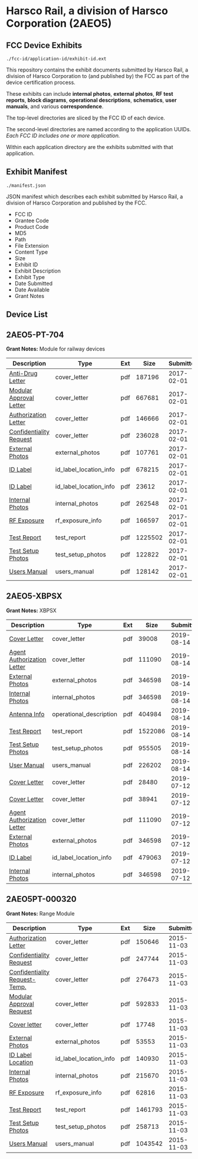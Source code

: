 # Harsco Rail, a division of Harsco Corporation (2AEO5)
## FCC Device Exhibits

```
./fcc-id/application-id/exhibit-id.ext
```

This repository contains the exhibit documents submitted by Harsco Rail, a division of Harsco Corporation to (and published by) the FCC as part of the device certification process.

These exhibits can include **internal photos**, **external photos**, **RF test reports**, **block diagrams**, **operational descriptions**, **schematics**, **user manuals**, and various **correspondence**.

The top-level directories are sliced by the FCC ID of each device.

The second-level directories are named according to the application UUIDs. *Each FCC ID includes one or more application.*

Within each application directory are the exhibits submitted with that application. 

## Exhibit Manifest

```
./manifest.json
```

JSON manifest which describes each exhibit submitted by Harsco Rail, a division of Harsco Corporation and published by the FCC.

- FCC ID
- Grantee Code
- Product Code
- MD5
- Path
- File Extension
- Content Type
- Size
- Exhibit ID
- Exhibit Description
- Exhibit Type
- Date Submitted
- Date Available
- Grant Notes

## Device List
## 2AEO5-PT-704
**Grant Notes:** Module for railway devices

| Description | Type | Ext | Size | Submitted | Available |
| ----------- | ---- | --- | ---- | --------- | --------- |
| [Anti-Drug Letter](2AEO5-PT-704/5ffd4fc160bc4930cf7a6db4f9339117/3274641.pdf) | cover_letter | pdf | 187196 | 2017-02-01 | 2017-03-01 |
| [Modular Approval Letter](2AEO5-PT-704/5ffd4fc160bc4930cf7a6db4f9339117/3274644.pdf) | cover_letter | pdf | 667681 | 2017-02-01 | 2017-03-01 |
| [Authorization Letter](2AEO5-PT-704/5ffd4fc160bc4930cf7a6db4f9339117/3274642.pdf) | cover_letter | pdf | 146666 | 2017-02-01 | 2017-03-01 |
| [Confidentiality Request](2AEO5-PT-704/5ffd4fc160bc4930cf7a6db4f9339117/3274643.pdf) | cover_letter | pdf | 236028 | 2017-02-01 | 2017-03-01 |
| [External Photos](2AEO5-PT-704/5ffd4fc160bc4930cf7a6db4f9339117/3274652.pdf) | external_photos | pdf | 107761 | 2017-02-01 | 2017-03-01 |
| [ID Label](2AEO5-PT-704/5ffd4fc160bc4930cf7a6db4f9339117/3274645.pdf) | id_label_location_info | pdf | 678215 | 2017-02-01 | 2017-03-01 |
| [ID Label](2AEO5-PT-704/5ffd4fc160bc4930cf7a6db4f9339117/3274653.pdf) | id_label_location_info | pdf | 23612 | 2017-02-01 | 2017-03-01 |
| [Internal Photos](2AEO5-PT-704/5ffd4fc160bc4930cf7a6db4f9339117/3274646.pdf) | internal_photos | pdf | 262548 | 2017-02-01 | 2017-03-01 |
| [RF Exposure](2AEO5-PT-704/5ffd4fc160bc4930cf7a6db4f9339117/3274648.pdf) | rf_exposure_info | pdf | 166597 | 2017-02-01 | 2017-03-01 |
| [Test Report](2AEO5-PT-704/5ffd4fc160bc4930cf7a6db4f9339117/3274650.pdf) | test_report | pdf | 1225502 | 2017-02-01 | 2017-03-01 |
| [Test Setup Photos](2AEO5-PT-704/5ffd4fc160bc4930cf7a6db4f9339117/3274651.pdf) | test_setup_photos | pdf | 122822 | 2017-02-01 | 2017-03-01 |
| [Users Manual](2AEO5-PT-704/5ffd4fc160bc4930cf7a6db4f9339117/3274655.pdf) | users_manual | pdf | 128142 | 2017-02-01 | 2017-03-01 |
## 2AEO5-XBPSX
**Grant Notes:** XBPSX

| Description | Type | Ext | Size | Submitted | Available |
| ----------- | ---- | --- | ---- | --------- | --------- |
| [Cover Letter](2AEO5-XBPSX/0ec65c3b3e9ac3035caf02141cacbe3d/4399404.pdf) | cover_letter | pdf | 39008 | 2019-08-14 | 2019-08-14 |
| [Agent Authorization Letter](2AEO5-XBPSX/0ec65c3b3e9ac3035caf02141cacbe3d/4354110.pdf) | cover_letter | pdf | 111090 | 2019-08-14 | 2019-08-14 |
| [External Photos](2AEO5-XBPSX/0ec65c3b3e9ac3035caf02141cacbe3d/2852506.pdf) | external_photos | pdf | 346598 | 2019-08-14 | 2019-08-14 |
| [Internal Photos](2AEO5-XBPSX/0ec65c3b3e9ac3035caf02141cacbe3d/2852506.pdf) | internal_photos | pdf | 346598 | 2019-08-14 | 2019-08-14 |
| [Antenna Info](2AEO5-XBPSX/0ec65c3b3e9ac3035caf02141cacbe3d/4399403.pdf) | operational_description | pdf | 404984 | 2019-08-14 | 2019-08-14 |
| [Test Report](2AEO5-XBPSX/0ec65c3b3e9ac3035caf02141cacbe3d/4399408.pdf) | test_report | pdf | 1522086 | 2019-08-14 | 2019-08-14 |
| [Test Setup Photos](2AEO5-XBPSX/0ec65c3b3e9ac3035caf02141cacbe3d/4399409.pdf) | test_setup_photos | pdf | 955505 | 2019-08-14 | 2019-08-14 |
| [User Manual](2AEO5-XBPSX/0ec65c3b3e9ac3035caf02141cacbe3d/4399410.pdf) | users_manual | pdf | 226202 | 2019-08-14 | 2019-08-14 |
| [Cover Letter](2AEO5-XBPSX/2161091438f721da8bdc58d40a652e4b/4354106.pdf) | cover_letter | pdf | 28480 | 2019-07-12 | 2019-07-12 |
| [Cover Letter](2AEO5-XBPSX/2161091438f721da8bdc58d40a652e4b/4354109.pdf) | cover_letter | pdf | 38941 | 2019-07-12 | 2019-07-12 |
| [Agent Authorization Letter](2AEO5-XBPSX/2161091438f721da8bdc58d40a652e4b/4354110.pdf) | cover_letter | pdf | 111090 | 2019-07-12 | 2019-07-12 |
| [External Photos](2AEO5-XBPSX/2161091438f721da8bdc58d40a652e4b/2852506.pdf) | external_photos | pdf | 346598 | 2019-07-12 | 2019-07-12 |
| [ID Label](2AEO5-XBPSX/2161091438f721da8bdc58d40a652e4b/4354107.pdf) | id_label_location_info | pdf | 479063 | 2019-07-12 | 2019-07-12 |
| [Internal Photos](2AEO5-XBPSX/2161091438f721da8bdc58d40a652e4b/2852506.pdf) | internal_photos | pdf | 346598 | 2019-07-12 | 2019-07-12 |
## 2AEO5PT-000320
**Grant Notes:** Range Module

| Description | Type | Ext | Size | Submitted | Available |
| ----------- | ---- | --- | ---- | --------- | --------- |
| [Authorization Letter](2AEO5PT-000320/d03f39cebc51a311646574eb3063ed1c/2801259.pdf) | cover_letter | pdf | 150646 | 2015-11-03 | 2015-11-05 |
| [Confidentiality Request](2AEO5PT-000320/d03f39cebc51a311646574eb3063ed1c/2801260.pdf) | cover_letter | pdf | 247744 | 2015-11-03 | 2015-11-05 |
| [Confidentiality Request- Temp.](2AEO5PT-000320/d03f39cebc51a311646574eb3063ed1c/2801261.pdf) | cover_letter | pdf | 276473 | 2015-11-03 | 2015-11-05 |
| [Modular Approval Request](2AEO5PT-000320/d03f39cebc51a311646574eb3063ed1c/2801262.pdf) | cover_letter | pdf | 592833 | 2015-11-03 | 2015-11-05 |
| [Cover letter](2AEO5PT-000320/d03f39cebc51a311646574eb3063ed1c/2801263.pdf) | cover_letter | pdf | 17748 | 2015-11-03 | 2015-11-05 |
| [External Photos](2AEO5PT-000320/d03f39cebc51a311646574eb3063ed1c/2801264.pdf) | external_photos | pdf | 53553 | 2015-11-03 | 2016-05-01 |
| [ID Label Location](2AEO5PT-000320/d03f39cebc51a311646574eb3063ed1c/2801265.pdf) | id_label_location_info | pdf | 140930 | 2015-11-03 | 2015-11-05 |
| [Internal Photos](2AEO5PT-000320/d03f39cebc51a311646574eb3063ed1c/2801266.pdf) | internal_photos | pdf | 215670 | 2015-11-03 | 2016-05-01 |
| [RF Exposure](2AEO5PT-000320/d03f39cebc51a311646574eb3063ed1c/2801450.pdf) | rf_exposure_info | pdf | 62816 | 2015-11-03 | 2015-11-05 |
| [Test Report](2AEO5PT-000320/d03f39cebc51a311646574eb3063ed1c/2801451.pdf) | test_report | pdf | 1461793 | 2015-11-03 | 2015-11-05 |
| [Test Setup Photos](2AEO5PT-000320/d03f39cebc51a311646574eb3063ed1c/2801231.pdf) | test_setup_photos | pdf | 258713 | 2015-11-03 | 2016-05-01 |
| [Users Manual](2AEO5PT-000320/d03f39cebc51a311646574eb3063ed1c/2801232.pdf) | users_manual | pdf | 1043542 | 2015-11-03 | 2016-05-01 |
